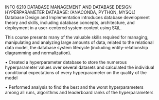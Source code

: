 INFO 6210 DATABASE MANAGEMENT AND DATABASE DESIGN
HYPERPARAMETER DATABASE: (ANACONDA, PYTHON, MYSQL)      
Database Design and Implementation introduces database development theory and skills, including database concepts, architecture, and deployment in a user-centered system context using SQL.

This course presents many of the valuable skills required for managing, manipulating and analyzing large amounts of data, related to the relational data model, the database system lifecycle (including entity-relationship diagramming and normalization).

•	Created a hyperparameter database to store the numerous hyperparameter values over several datasets and calculated the individual conditional expectations of every hyperparameter on the quality of the model 

•	Performed analysis to find the best and the worst hyperparameters among all runs, algorithms and leaderboard ranks of the hyperparameters  
